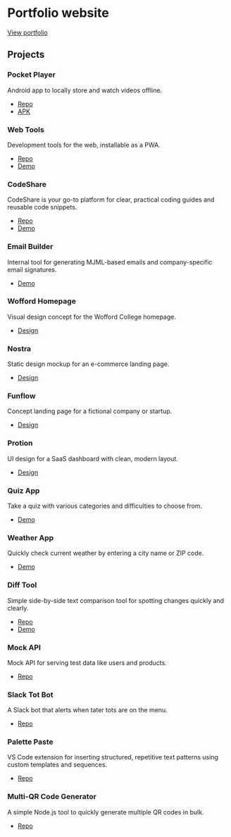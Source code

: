 # Portfolio website

[View portfolio](https://huffmanks.com)

## Projects

### Pocket Player

Android app to locally store and watch videos offline.

- [Repo](https://github.com/huffmanks/pocket-player)
- [APK](https://github.com/huffmanks/pocket-player/releases)

### Web Tools

Development tools for the web, installable as a PWA.

- [Repo](https://github.com/huffmanks/tools-nextjs)
- [Demo](https://tools.huffmanks.com)

### CodeShare

CodeShare is your go-to platform for clear, practical coding guides and reusable code snippets.

- [Repo](https://github.com/huffmanks/code-share)
- [Demo](https://codeshare.huffmanks.com)

### Email Builder

Internal tool for generating MJML-based emails and company-specific email signatures.

- [Demo](https://email.huffmanks.com)

### Wofford Homepage

Visual design concept for the Wofford College homepage.

- [Design](https://huffmanks.com/projects/design/wofford-homepage)

### Nostra

Static design mockup for an e-commerce landing page.

- [Design](https://huffmanks.com/projects/design/ecommerce-page)

### Funflow

Concept landing page for a fictional company or startup.

- [Design](https://huffmanks.com/projects/design/landing-demo)

### Protion

UI design for a SaaS dashboard with clean, modern layout.

- [Design](https://huffmanks.com/projects/design/saas-dashboard)

### Quiz App

Take a quiz with various categories and difficulties to choose from.

- [Demo](https://huffmanks.com/projects/apps/quiz)

### Weather App

Quickly check current weather by entering a city name or ZIP code.

- [Demo](https://huffmanks.com/projects/apps/weather)

### Diff Tool

Simple side-by-side text comparison tool for spotting changes quickly and clearly.

- [Repo](https://github.com/huffmanks/diff-tool)
- [Demo](https://diff.huffmanks.com)

### Mock API

Mock API for serving test data like users and products.

- [Repo](https://github.com/huffmanks/mock-api)

### Slack Tot Bot

A Slack bot that alerts when tater tots are on the menu.

- [Repo](https://github.com/huffmanks/slack-tot-bot)

### Palette Paste

VS Code extension for inserting structured, repetitive text patterns using custom templates and sequences.

- [Repo](https://github.com/huffmanks/palette-paste)

### Multi-QR Code Generator

A simple Node.js tool to quickly generate multiple QR codes in bulk.

- [Repo](https://github.com/huffmanks/multi-qr-code-generator)
